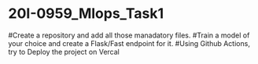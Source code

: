 # 20I-0959_Mlops_Task1

#Create a repository and add all those manadatory files.
#Train a model of your choice and create a Flask/Fast endpoint for it.
#Using Github Actions, try to Deploy the project on Vercal

